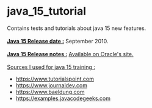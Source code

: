 # java_15_tutorial
Contains tests and tutorials about java 15 new features.
<br/>
<br/>
<u><b>Java 15 Release date :</u></b> September 2010.
<br/>
<br/>
<u><b>Java 15 Release notes :</u></b> <a href="https://www.oracle.com/java/technologies/javase/15-relnote-issues.html">Available on Oracle's site.</a>
<br/>
<br/>
<u>Sources I used for java 15 training :</u>
- https://www.tutorialspoint.com
- https://www.journaldev.com
- https://www.baeldung.com
- https://examples.javacodegeeks.com